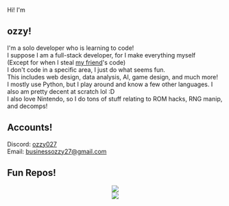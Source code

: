 Hi! I'm
## **ozzy**!
I'm a solo developer who is learning to code!  
I suppose I am a full-stack developer, for I make everything myself  
(Except for when I steal [my friend](https://github.com/Ultra-bob)'s code)  
I don't code in a specific area, I just do what seems fun.  
This includes web design, data analysis, AI, game design, and much more!  
I mostly use Python, but I play around and know a few other languages. I also am pretty decent at scratch lol :D  
I also love Nintendo, so I do tons of stuff relating to ROM hacks, RNG manip, and decomps!
## Accounts!
Discord: [ozzy027](https://discordapp.com/users/602837327185707029)  
Email: businessozzy27@gmail.com  

## Fun Repos!
<div align="center">
  <img align="center" src="https://github-readme-stats.vercel.app/api/pin/?username=ozzyDev27&repo=oztils&title_color=ffffff&text_color=c9cacc&icon_color=2bbc8a&bg_color=1d1f21" />
</div>
<div align="center">
  <img align="center" src="https://github-readme-stats.vercel.app/api/pin/?username=ozzyDev27&repo=Mocha&title_color=ffffff&text_color=c9cacc&icon_color=2bbc8a&bg_color=1d1f21" />
</div>    

